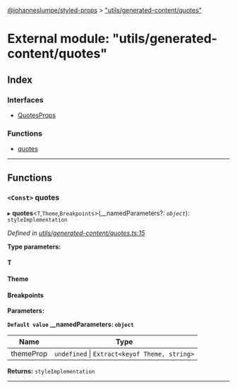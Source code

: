 [@johanneslumpe/styled-props](../README.md) > ["utils/generated-content/quotes"](../modules/_utils_generated_content_quotes_.md)

# External module: "utils/generated-content/quotes"

## Index

### Interfaces

* [QuotesProps](../interfaces/_utils_generated_content_quotes_.quotesprops.md)

### Functions

* [quotes](_utils_generated_content_quotes_.md#quotes)

---

## Functions

<a id="quotes"></a>

### `<Const>` quotes

▸ **quotes**<`T`,`Theme`,`Breakpoints`>(__namedParameters?: *`object`*): `styleImplementation`

*Defined in [utils/generated-content/quotes.ts:15](https://github.com/johanneslumpe/styled-props/blob/8e709f1/src/utils/generated-content/quotes.ts#L15)*

**Type parameters:**

#### T 
#### Theme 
#### Breakpoints 
**Parameters:**

**`Default value` __namedParameters: `object`**

| Name | Type |
| ------ | ------ |
| themeProp | `undefined` \| `Extract<keyof Theme, string>` |

**Returns:** `styleImplementation`

___

